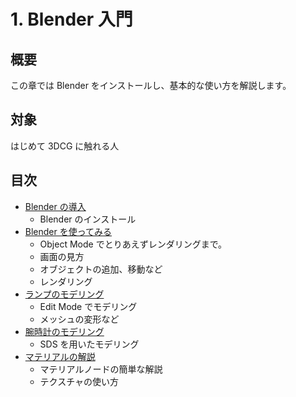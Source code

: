# 1. Blender 入門


## 概要

この章では Blender をインストールし、基本的な使い方を解説します。

## 対象

はじめて 3DCG に触れる人

## 目次

- [Blender の導入](./sec1/install.md)
  - Blender のインストール
- [Blender を使ってみる](./sec1/start_blender.md)
  - Object Mode でとりあえずレンダリングまで。
  - 画面の見方
  - オブジェクトの追加、移動など
  - レンダリング
- [ランプのモデリング](./sec1/lamp.md)
  - Edit Mode でモデリング
  - メッシュの変形など
- [腕時計のモデリング](./sec1/watch.md)
  - SDS を用いたモデリング
- [マテリアルの解説](./sec1/material.md)
  - マテリアルノードの簡単な解説
  - テクスチャの使い方
